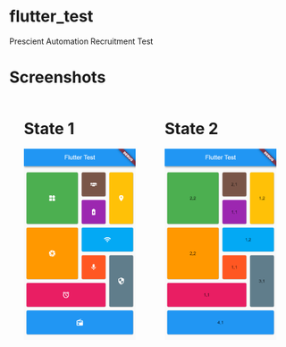 # flutter_test

Prescient Automation Recruitment Test

# Screenshots

<div style = "display: flex; justify-content: space-around; align-items: center;">

<div>
<h1>State 1</h1>
<img src = "assets/images/state1.png" width = 200px>
</div>

<div>
<h1>State 2</h1>
<img src = "assets/images/state2.png" width = 200px>
</div>

</div>
